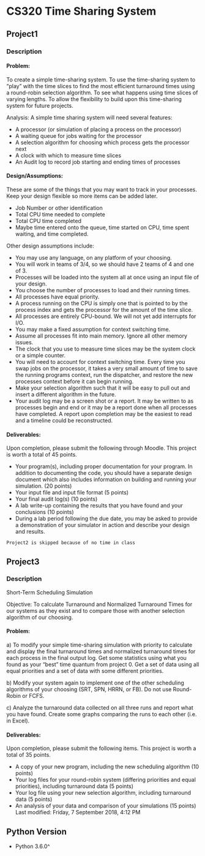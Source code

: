 # CS320 Time Sharing System

## Project1
### Description 
#### Problem:  
To create a simple time-sharing system.  To use the time-sharing system to “play” with the time slices to find the most efficient turnaround times using a round-robin selection algorithm.  To see what happens using time slices of varying lengths.  To allow the flexibility to build upon this time-sharing system for future projects.

Analysis:  A simple time sharing system will need several features:
-	A processor (or simulation of placing a process on the processor)
-	A waiting queue for jobs waiting for the processor
-	A selection algorithm for choosing which process gets the processor next
-	A clock with which to measure time slices
-	An Audit log to record job starting and ending times of processes

#### Design/Assumptions:
These are some of the things that you may want to track in your processes.  Keep your design flexible so more items can be added later.
-	Job Number or other identification
-	Total CPU time needed to complete
-	Total CPU time completed
-	Maybe time entered onto the queue, time started on CPU, time spent waiting, and time completed.

Other design assumptions include:
-	You may use any language, on any platform of your choosing.
-	You will work in teams of 3/4, so we should have 2 teams of 4 and one of 3.
-	Processes will be loaded into the system all at once using an input file of your design.
-	You choose the number of processes to load and their running times.
-	All processes have equal priority.
-	A process running on the CPU is simply one that is pointed to by the process index and gets the processor for the amount of the time slice.
-	All processes are entirely CPU-bound.  We will not yet add interrupts for I/O.
-	You may make a fixed assumption for context switching time.
-	Assume all processes fit into main memory.  Ignore all other memory issues.
-	The clock that you use to measure time slices may be the system clock or a simple counter.
-	You will need to account for context switching time.  Every time you swap jobs on the processor, it takes a very small amount of time to save the running programs context, run the dispatcher, and restore the new processes context before it can begin running.
-	Make your selection algorithm such that it will be easy to pull out and insert a different algorithm in the future.
-	Your audit log may be a screen shot or a report.  It may be written to as processes begin and end or it may be a report done when all processes have completed.  A report upon completion may be the easiest to read and a timeline could be reconstructed.

#### Deliverables:
Upon completion, please submit the following through Moodle.  This project is worth a total of 45 points.
-	Your program(s), including proper documentation for your program. In addition to documenting the code, you should have a separate design document which also includes information on building and running your simulation.  (20 points)
-	Your input file and input file format (5 points)
-	Your final audit log(s) (10 points)
-	A lab write-up containing the results that you have found and your conclusions (10 points)
-	During a lab period following the due date, you may be asked to provide a demonstration of your simulator in action and describe your design and results.

`Project2 is skipped because of no time in class`

## Project3
### Description  
Short-Term Scheduling Simulation

Objective:  To calculate Turnaround and Normalized Turnaround Times for our systems as they exist and to compare those with another selection algorithm of our choosing.

#### Problem: 
a) To modify your simple time-sharing simulation with priority to calculate and display the final turnaround times and normalized turnaround times for each process in the final output log.  Get some statistics using what you found as your “best” time quantum from project 0.  Get a set of data using all equal priorities and a set of data with some different priorities.  

b)  Modify your system again to implement one of the other scheduling algorithms of your choosing (SRT, SPN, HRRN, or FB).  Do not use Round-Robin or FCFS.  

c) Analyze the turnaround data collected on all three runs and report what you have found.  Create some graphs comparing the runs to each other (i.e. in Excel).  


#### Deliverables:
Upon completion, please submit the following items.  This project is worth a total of 35 points.
-	A copy of your new program, including the new scheduling algorithm (10 points)
-	Your log files for your round-robin system (differing priorities and equal priorities), including turnaround data (5 points)
-	Your log file using your new selection algorithm, including turnaround data (5 points)
-	An analysis of your data and comparison of your simulations (15 points)
Last modified: Friday, 7 September 2018, 4:12 PM

## Python Version
- Python 3.6.0^
